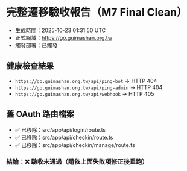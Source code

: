 # 完整遷移驗收報告（M7 Final Clean）
- 生成時間：2025-10-23 01:31:50 UTC
- 正式網域：https://go.guimashan.org.tw
- 觸發部署：已觸發

## 健康檢查結果
- `https://go.guimashan.org.tw/api/ping-bot` → HTTP 404
- `https://go.guimashan.org.tw/api/ping-admin` → HTTP 404
- `https://go.guimashan.org.tw/api/webhook` → HTTP 405

## 舊 OAuth 路由檔案
- ✅ 已移除：src/app/api/login/route.ts
- ✅ 已移除：src/app/api/checkin/route.ts
- ✅ 已移除：src/app/api/checkin/manage/route.ts

### 結論：❌ 驗收未通過（請依上面失敗項修正後重跑）
